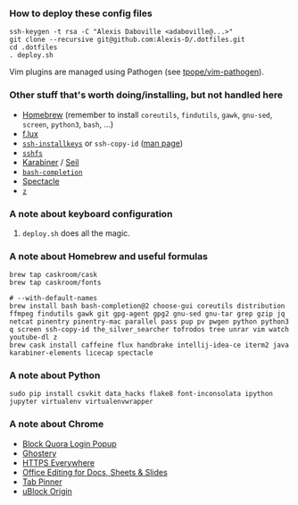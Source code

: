 ### How to deploy these config files

    ssh-keygen -t rsa -C "Alexis Daboville <adaboville@...>"
    git clone --recursive git@github.com:Alexis-D/.dotfiles.git
    cd .dotfiles
    . deploy.sh

Vim plugins are managed using Pathogen (see
[tpope/vim-pathogen](https://github.com/tpope/vim-pathogen)).

### Other stuff that's worth doing/installing, but not handled here

* [Homebrew](http://brew.sh/) (remember to install `coreutils`, `findutils`,
  `gawk`, `gnu-sed`, `screen`, `python3`, `bash`, ...)
* [f.lux](http://justgetflux.com/)
* [`ssh-installkeys`](http://www.catb.org/~esr/ssh-installkeys/) or
  `ssh-copy-id` ([man page](http://linux.die.net/man/1/ssh-copy-id))
* [`sshfs`](http://fuse.sourceforge.net/sshfs.html)
* [Karabiner](https://pqrs.org/osx/karabiner/)
  / [Seil](https://pqrs.org/osx/karabiner/seil.html.en)
* [`bash-completion`](http://bash-completion.alioth.debian.org/)
* [Spectacle](http://spectacleapp.com/)
* [`z`](https://github.com/rupa/z)

### A note about keyboard configuration

1. `deploy.sh` does all the magic.

### A note about Homebrew and useful formulas

    brew tap caskroom/cask
    brew tap caskroom/fonts

    # --with-default-names
    brew install bash bash-completion@2 choose-gui coreutils distribution ffmpeg findutils gawk git gpg-agent gpg2 gnu-sed gnu-tar grep gzip jq netcat pinentry pinentry-mac parallel pass pup pv pwgen python python3 q screen ssh-copy-id the_silver_searcher tofrodos tree unrar vim watch youtube-dl z
    brew cask install caffeine flux handbrake intellij-idea-ce iterm2 java karabiner-elements licecap spectacle

### A note about Python

    sudo pip install csvkit data_hacks flake8 font-inconsolata ipython jupyter virtualenv virtualenvwrapper

### A note about Chrome

* [Block Quora Login Popup](https://chrome.google.com/webstore/detail/block-quora-login-popup/fkbnfnaikpdihahjljbigedkangbieih)
* [Ghostery](https://chrome.google.com/webstore/detail/ghostery/mlomiejdfkolichcflejclcbmpeaniij)
* [HTTPS Everywhere](https://chrome.google.com/webstore/detail/https-everywhere/gcbommkclmclpchllfjekcdonpmejbdp/related)
* [Office Editing for Docs, Sheets & Slides](https://chrome.google.com/webstore/detail/office-editing-for-docs-s/gbkeegbaiigmenfmjfclcdgdpimamgkj)
* [Tab Pinner](https://chrome.google.com/webstore/detail/tab-pinner-keyboard-short/mbcjcnomlakhkechnbhmfjhnnllpbmlh)
* [uBlock Origin](https://chrome.google.com/webstore/detail/ublock-origin/cjpalhdlnbpafiamejdnhcphjbkeiagm)
